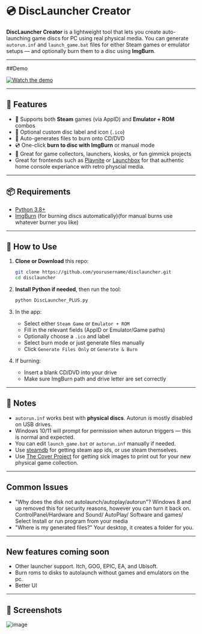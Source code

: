 # 💿 DiscLauncher Creator

**DiscLauncher Creator** is a lightweight tool that lets you create auto-launching game discs for PC using real physical media. You can generate `autorun.inf` and `launch_game.bat` files for either Steam games or emulator setups — and optionally burn them to a disc using **ImgBurn**.

---

##Demo

[![Watch the demo](https://img.youtube.com/vi/NmyrBc6criQ/hqdefault.jpg)](https://www.youtube.com/watch?v=NmyrBc6criQ)

---

## 🧰 Features

- 🔘 Supports both **Steam** games (via AppID) and **Emulator + ROM** combos
- 🎨 Optional custom disc label and icon (`.ico`)
- 📂 Auto-generates files to burn onto CD/DVD
- 💿 One-click **burn to disc with ImgBurn** or manual mode
- 🧪 Great for game collectors, launchers, kiosks, or fun gimmick projects
- Great for frontends such as [Playnite](https://playnite.link) or [Launchbox](https://www.launchbox-app.com) for that authentic home console experiance with retro physcial media.
---

## 📦 Requirements

- [Python 3.8+](https://www.python.org/downloads/)
- [ImgBurn](https://www.softpedia.com/get/CD-DVD-Tools/Data-CD-DVD-Burning/ImgBurn.shtml) (for burning discs automatically)(for manual burns use whatever burner you like)

---

## 🚀 How to Use

1. **Clone or Download** this repo:
    ```bash
    git clone https://github.com/yourusername/disclauncher.git
    cd disclauncher
    ```

2. **Install Python if needed**, then run the tool:
    ```bash
    python DiscLauncher_PLUS.py
    ```

3. In the app:
    - Select either `Steam Game` or `Emulator + ROM`
    - Fill in the relevant fields (AppID or Emulator/Game paths)
    - Optionally choose a `.ico` and label
    - Select burn mode or just generate files manually
    - Click `Generate Files Only` or `Generate & Burn`

4. If burning:
    - Insert a blank CD/DVD into your drive
    - Make sure ImgBurn path and drive letter are set correctly

---

## 📝 Notes

- `autorun.inf` works best with **physical discs**. Autorun is mostly disabled on USB drives.
- Windows 10/11 will prompt for permission when autorun triggers — this is normal and expected.
- You can edit `launch_game.bat` or `autorun.inf` manually if needed.
- Use [steamdb](https://steamdb.info) for getting steam app ids, or use steam themselves.
- Use [The Cover Project](https://www.thecoverproject.net/index.php) for getting sick images to print out for your new physical game collection.

---

## Common Issues

- "Why does the disk not autolaunch/autoplay/autorun"? Windows 8 and up removed this for security reasons, however you can turn it back on.
ControlPanel/Hardware and Sound/ AutoPlay/ Software and games/ Select Install or run program from your media
- "Where is my generated files?" Your desktop, it creates a folder for you.

---

## New features coming soon
- Other launcher support. Itch, GOG, EPIC, EA, and Ubisoft.
- Burn roms to disks to autolaunch without games and emulators on the pc.
- Better UI

---

## 📸 Screenshots

![image](https://github.com/user-attachments/assets/4e4e433d-581d-4f5e-82c3-5cd29a20bb61)




